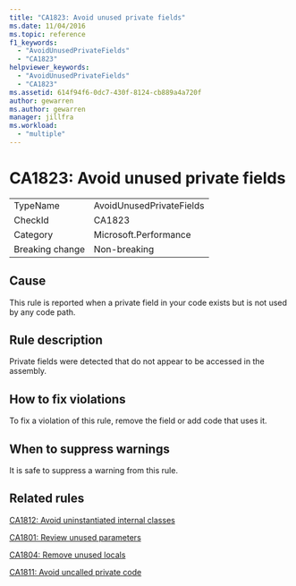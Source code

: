 ```yaml
---
title: "CA1823: Avoid unused private fields"
ms.date: 11/04/2016
ms.topic: reference
f1_keywords:
  - "AvoidUnusedPrivateFields"
  - "CA1823"
helpviewer_keywords:
  - "AvoidUnusedPrivateFields"
  - "CA1823"
ms.assetid: 614f94f6-0dc7-430f-8124-cb889a4a720f
author: gewarren
ms.author: gewarren
manager: jillfra
ms.workload:
  - "multiple"
---
```

# CA1823: Avoid unused private fields

|||
|-|-|
|TypeName|AvoidUnusedPrivateFields|
|CheckId|CA1823|
|Category|Microsoft.Performance|
|Breaking change|Non-breaking|

## Cause
This rule is reported when a private field in your code exists but is not used by any code path.

## Rule description
Private fields were detected that do not appear to be accessed in the assembly.

## How to fix violations
To fix a violation of this rule, remove the field or add code that uses it.

## When to suppress warnings
It is safe to suppress a warning from this rule.

## Related rules
[CA1812: Avoid uninstantiated internal classes](../code-quality/ca1812.md)

[CA1801: Review unused parameters](../code-quality/ca1801.md)

[CA1804: Remove unused locals](../code-quality/ca1804.md)

[CA1811: Avoid uncalled private code](../code-quality/ca1811.md)